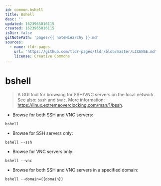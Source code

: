```yaml
---
id: common.bshell
title: Bshell
desc: ''
updated: 1623965016115
created: 1623965016115
isDir: false
gitNotePath: 'pages/{{ noteHiearchy }}.md'
sources:
  - name: tldr-pages
    url: 'https://github.com/tldr-pages/tldr/blob/master/LICENSE.md'
    license: Creative Commons
---
```

# bshell

> A GUI tool for browsing for SSH/VNC servers on the local network.
> See also: `bssh` and `bvnc`.
> More information: <https://linux.extremeoverclocking.com/man/1/bssh>.

- Browse for both SSH and VNC servers:

`bshell`

- Browse for SSH servers only:

`bshell --ssh`

- Browse for VNC servers only:

`bshell --vnc`

- Browse for both SSH and VNC servers in a specified domain:

`bshell --domain={{domain}}`

